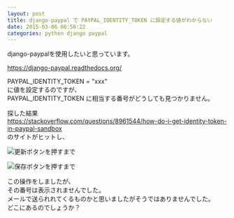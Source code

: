```yaml
---
layout: post
title: django-paypal で PAYPAL_IDENTITY_TOKEN に設定する値がわからない
date: 2015-03-06 06:58:22
categories: python django paypal
---
```

<!-- {% raw %} -->
<p>django-paypalを使用したいと思っています。</p>

<p><a href="https://django-paypal.readthedocs.org/" rel="nofollow noreferrer">https://django-paypal.readthedocs.org/</a></p>

<p>PAYPAL_IDENTITY_TOKEN = "xxx"<br>
に値を設定するのですが、<br>
PAYPAL_IDENTITY_TOKEN に相当する番号がどうしても見つかりません。</p>

<p>探した結果<br>
<a href="https://stackoverflow.com/questions/8961544/how-do-i-get-identity-token-in-paypal-sandbox">https://stackoverflow.com/questions/8961544/how-do-i-get-identity-token-in-paypal-sandbox</a><br>
のサイトがヒットし、</p>

<p><img src="https://i.stack.imgur.com/XvVx0.png" alt="更新ボタンを押すまで"></p>

<p><img src="https://i.stack.imgur.com/HZxnZ.png" alt="保存ボタンを押すまで"></p>

<p>この操作をしましたが、<br>
その番号は表示されませんでした。<br>
メールで送られれてくるものかと思いましたがそうではありませんでした。<br>
どこにあるのでしょうか？</p>
<!-- {% endraw %} -->
